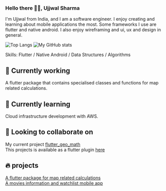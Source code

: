 ### Hello there 👋🏼, Ujjwal Sharma
I'm Ujjwal from India, and I am a software engineer. I enjoy creating and learning about mobile applications the most. Some frameworks I use are flutter  and native android. I also enjoy wireframing and ui, ux and design in general.

![Top Langs](https://github-readme-stats.vercel.app/api/top-langs/?username=Ujjwalsharma2210&layout=compact) ![My GitHub stats](https://github-readme-stats.vercel.app/api?username=Ujjwalsharma2210&theme=merko)

Skills: Flutter / Native Android / Data Structures / Algorithms

## 🔭 Currently working 
A flutter package that contains specialised classes and functions for map related calculations.<br>

## 🌱 Currently learning
Cloud infrastructure development with AWS.

## 👯 Looking to collaborate on
My current project [flutter_geo_math](https://github.com/Ujjwalsharma2210/flutter_geo_math) <br>
This projects is available as a flutter plugin [here](https://pub.dev/packages/flutter_geo_math)

## 🔥 projects

[A flutter package for map related calculations](https://pub.dev/packages/flutter_geo_math)<br>
[A movies information and watchlist mobile app](https://play.google.com/store/apps/details?id=com.sujjwal.movie_magic)

<!--
**Ujjwalsharma2210/Ujjwalsharma2210** is a ✨ _special_ ✨ repository because its `README.md` (this file) appears on your GitHub profile.

Here are some ideas to get you started:

- 🔭 I’m currently working on ...
- 🌱 I’m currently learning ...
- 👯 I’m looking to collaborate on ...
- 🤔 I’m looking for help with ...
- 💬 Ask me about ...
- 📫 How to reach me: ...
- 😄 Pronouns: ...
- ⚡ Fun fact: ...
-->
